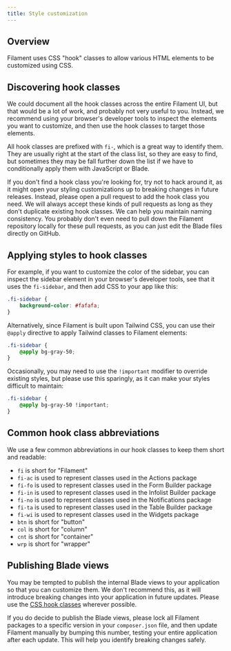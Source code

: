 ```yaml
---
title: Style customization
---
```


## Overview

Filament uses CSS "hook" classes to allow various HTML elements to be customized using CSS.

## Discovering hook classes

We could document all the hook classes across the entire Filament UI, but that would be a lot of work, and probably not very useful to you. Instead, we recommend using your browser's developer tools to inspect the elements you want to customize, and then use the hook classes to target those elements.

All hook classes are prefixed with `fi-`, which is a great way to identify them. They are usually right at the start of the class list, so they are easy to find, but sometimes they may be fall further down the list if we have to conditionally apply them with JavaScript or Blade.

If you don't find a hook class you're looking for, try not to hack around it, as it might open your styling customizations up to breaking changes in future releases. Instead, please open a pull request to add the hook class you need. We will always accept these kinds of pull requests as long as they don't duplicate existing hook classes. We can help you maintain naming consistency. You probably don't even need to pull down the Filament repository locally for these pull requests, as you can just edit the Blade files directly on GitHub.

## Applying styles to hook classes

For example, if you want to customize the color of the sidebar, you can inspect the sidebar element in your browser's developer tools, see that it uses the `fi-sidebar`, and then add CSS to your app like this:

```css
.fi-sidebar {
    background-color: #fafafa;
}
```

Alternatively, since Filament is built upon Tailwind CSS, you can use their `@apply` directive to apply Tailwind classes to Filament elements:

```css
.fi-sidebar {
    @apply bg-gray-50;
}
```

Occasionally, you may need to use the `!important` modifier to override existing styles, but please use this sparingly, as it can make your styles difficult to maintain:

```css
.fi-sidebar {
    @apply bg-gray-50 !important;
}
```

## Common hook class abbreviations

We use a few common abbreviations in our hook classes to keep them short and readable:

- `fi` is short for "Filament"
- `fi-ac` is used to represent classes used in the Actions package
- `fi-fo` is used to represent classes used in the Form Builder package
- `fi-in` is used to represent classes used in the Infolist Builder package
- `fi-no` is used to represent classes used in the Notifications package
- `fi-ta` is used to represent classes used in the Table Builder package
- `fi-wi` is used to represent classes used in the Widgets package
- `btn` is short for "button"
- `col` is short for "column"
- `cnt` is short for "container"
- `wrp` is short for "wrapper"

## Publishing Blade views

You may be tempted to publish the internal Blade views to your application so that you can customize them. We don't recommend this, as it will introduce breaking changes into your application in future updates. Please use the [CSS hook classes](#applying-styles-to-hook-classes) wherever possible.

If you do decide to publish the Blade views, please lock all Filament packages to a specific version in your `composer.json` file, and then update Filament manually by bumping this number, testing your entire application after each update. This will help you identify breaking changes safely.
